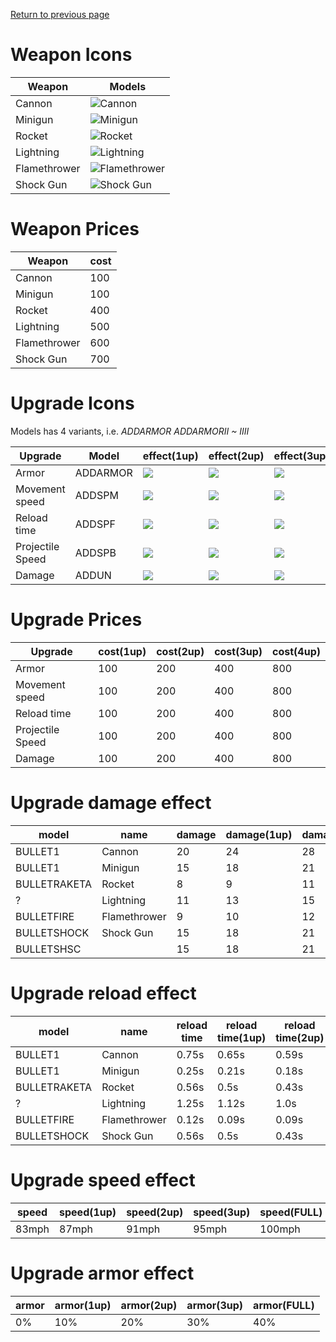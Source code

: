 [Return to previous page](/Decoded/README.md#decoded-structure)

# Weapon Icons

| Weapon           | Models    |
|------------------|-----------|                                     
| Cannon           |![Cannon](https://github.com/jupiterbjy/OpenAT/assets/45421813/f5652f1e-d645-48a9-9f9c-4461e9c5d36a)
| Minigun          |![Minigun](https://github.com/jupiterbjy/OpenAT/assets/45421813/7762dd7a-b0f4-42a3-8e8e-eb6161166444)|
| Rocket           |![Rocket](https://github.com/jupiterbjy/OpenAT/assets/45421813/39b7f608-3c1c-42b4-944f-2c6b9691e227)|
| Lightning        |![Lightning](https://github.com/jupiterbjy/OpenAT/assets/45421813/b4443054-fcfa-4514-a297-3d62fbb625c4)|
| Flamethrower     |![Flamethrower](https://github.com/jupiterbjy/OpenAT/assets/45421813/0b20c05d-b731-4fe7-820b-a53709a3539e)|
| Shock Gun        |![Shock Gun](https://github.com/jupiterbjy/OpenAT/assets/45421813/174b2b72-bdea-4e69-8058-42c0a5fa4a54)|



# Weapon Prices

| Weapon           | cost      |
|------------------|-----------|                                     
| Cannon           | 100       |
| Minigun          | 100       |
| Rocket           | 400       |
| Lightning        | 500       |
| Flamethrower     | 600       |
| Shock Gun        | 700       |



# Upgrade Icons

Models has 4 variants, i.e. *ADDARMOR ADDARMORII ~ IIII*

| Upgrade          | Model    | effect(1up)                                                                                    | effect(2up)                                                                                    | effect(3up)                                                                                    | effect(FULL)                                                                                   |
|------------------|----------|------------------------------------------------------------------------------------------------|------------------------------------------------------------------------------------------------|------------------------------------------------------------------------------------------------|------------------------------------------------------------------------------------------------|
| Armor            | ADDARMOR | ![](https://github.com/jupiterbjy/OpenAT/assets/45421813/c1d7b513-2d6d-4ae2-8c1d-e5084fedd261) | ![](https://github.com/jupiterbjy/OpenAT/assets/45421813/2b771d0f-a8d9-4315-8158-939974b47e78) | ![](https://github.com/jupiterbjy/OpenAT/assets/45421813/3f093a06-04ff-419f-943a-b0e9fa3faf5e) | ![](https://github.com/jupiterbjy/OpenAT/assets/45421813/2f2e82f5-ba18-43db-8d78-0d8cfc18d641) |
| Movement speed   | ADDSPM   | ![](https://github.com/jupiterbjy/OpenAT/assets/45421813/147cca07-92f8-4ded-896a-d35e0593e07f) | ![](https://github.com/jupiterbjy/OpenAT/assets/45421813/7b70bbf1-094f-4d4d-9b08-b6108be4fdc0) | ![](https://github.com/jupiterbjy/OpenAT/assets/45421813/943f09b5-03d0-4591-a72b-295752972798) | ![](https://github.com/jupiterbjy/OpenAT/assets/45421813/8d14c769-da17-4022-b27f-a4a8b45f427f) |
| Reload time      | ADDSPF   | ![](https://github.com/jupiterbjy/OpenAT/assets/45421813/fbff39ef-5a3a-40da-bde4-5cc7d425e74a) | ![](https://github.com/jupiterbjy/OpenAT/assets/45421813/4fd570f4-aaa3-4de8-8b1c-6951d544e546) | ![](https://github.com/jupiterbjy/OpenAT/assets/45421813/02800269-03c6-4897-9769-adcdfe0f7afe) | ![](https://github.com/jupiterbjy/OpenAT/assets/45421813/28bcb4b3-425a-4a3d-b921-cfdb30ba21bd) |
| Projectile Speed | ADDSPB   | ![](https://github.com/jupiterbjy/OpenAT/assets/45421813/1494045e-562b-4c15-a353-1abf21aec11c) | ![](https://github.com/jupiterbjy/OpenAT/assets/45421813/571f50d1-b431-4d7b-bb73-f7b706cf8ea7) | ![](https://github.com/jupiterbjy/OpenAT/assets/45421813/e81ee586-5856-4894-8cfe-8f92212839dd) | ![](https://github.com/jupiterbjy/OpenAT/assets/45421813/0edc49e0-5239-4476-961c-249ed6f5c22e) |
| Damage           | ADDUN    | ![](https://github.com/jupiterbjy/OpenAT/assets/45421813/04dc1218-84dc-4771-b351-d1bc7bbae483) | ![](https://github.com/jupiterbjy/OpenAT/assets/45421813/a6780701-2817-4b07-b121-9277fe6022d6) | ![](https://github.com/jupiterbjy/OpenAT/assets/45421813/0da6c233-7fca-43aa-a899-18ca59484396) | ![](https://github.com/jupiterbjy/OpenAT/assets/45421813/7ec4a457-19f5-4ca7-9cbc-a2446d37133c) |


# Upgrade Prices

| Upgrade          | cost(1up) | cost(2up) | cost(3up) | cost(4up) |
|------------------|-----------|-----------|-----------|-----------|
| Armor            | 100       | 200       | 400       | 800       |
| Movement speed   | 100       | 200       | 400       | 800       |
| Reload time      | 100       | 200       | 400       | 800       |
| Projectile Speed | 100       | 200       | 400       | 800       |
| Damage           | 100       | 200       | 400       | 800       |


# Upgrade damage effect

| model        | name         | damage | damage(1up) | damage(2up) | damage(3up) | damage(FULL) |
|--------------|--------------|--------|-------------|-------------|-------------|--------------|
| BULLET1      | Cannon       | 20     | 24          | 28          | 32          | 34           |
| BULLET1      | Minigun      | 15     | 18          | 21          | 24          | 25           |
| BULLETRAKETA | Rocket       | 8      | 9           | 11          | 12          | 13           |
| ?            | Lightning    | 11     | 13          | 15          | 17          | 18           |
| BULLETFIRE   | Flamethrower | 9      | 10          | 12          | 14          | 15           |
| BULLETSHOCK  | Shock Gun    | 15     | 18          | 21          | 24          | 25           |
| BULLETSHSC   |              | 15     | 18          | 21          | 24          | 25           |


# Upgrade reload effect

| model        | name         | reload time | reload time(1up) | reload time(2up) | reload time(3up) | reload time(FULL) |
|--------------|--------------|-------------|------------------|------------------|------------------|-------------------|
| BULLET1      | Cannon       | 0.75s       | 0.65s            | 0.59s            | 0.5s             | 0.43s             |
| BULLET1      | Minigun      | 0.25s       | 0.21s            | 0.18s            | 0.15s            | 0.12s             |
| BULLETRAKETA | Rocket       | 0.56s       | 0.5s             | 0.43s            | 0.37s            | 0.31s             |
| ?            | Lightning    | 1.25s       | 1.12s            | 1.0s             | 0.87s            | 0.75s             |
| BULLETFIRE   | Flamethrower | 0.12s       | 0.09s            | 0.09s            | 0.06s            | 0.06s             |
| BULLETSHOCK  | Shock Gun    | 0.56s       | 0.5s             | 0.43s            | 0.37s            | 0.31s             |


# Upgrade speed effect

| speed | speed(1up) | speed(2up) | speed(3up) | speed(FULL) |
|-------|------------|------------|------------|-------------|
| 83mph | 87mph      | 91mph      | 95mph      | 100mph      |

# Upgrade armor effect

| armor | armor(1up) | armor(2up) | armor(3up) | armor(FULL) |
|-------|------------|------------|------------|-------------|
| 0%    | 10%        | 20%        | 30%        | 40%         |
